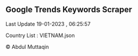 

## Google Trends Keywords Scraper 
 
Last Update 19-01-2023 , 06:25:57

Country List :
VIETNAM.json



© Abdul Muttaqin 
